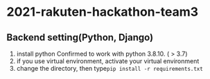 # 2021-rakuten-hackathon-team3

## Backend setting(Python, Django)
1. install python
Confirmed to work with python 3.8.10. ( > 3.7)
3. if you use virtual environment, activate your virtual environment
4. change the directory, then type`pip install -r requirements.txt`

